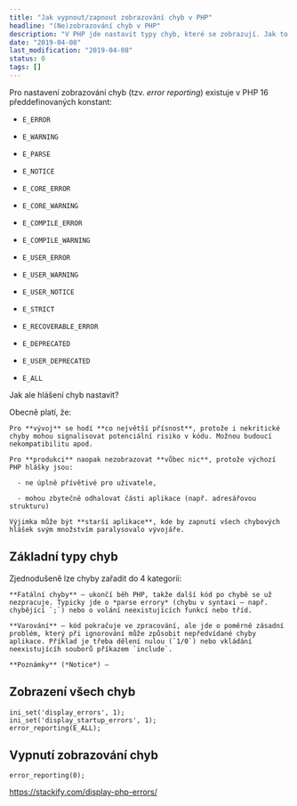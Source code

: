 ```yaml
---
title: "Jak vypnout/zapnout zobrazování chyb v PHP"
headline: "(Ne)zobrazování chyb v PHP"
description: "V PHP jde nastavit typy chyb, které se zobrazují. Jak to udělat správně?"
date: "2019-04-08"
last_modification: "2019-04-08"
status: 0
tags: []
---
```


Pro nastavení zobrazování chyb (tzv. *error reporting*) existuje v PHP 16 předdefinovaných konstant:

  - `E_ERROR`

- `E_WARNING`

- `E_PARSE`

- `E_NOTICE`

- `E_CORE_ERROR`

- `E_CORE_WARNING`

- `E_COMPILE_ERROR`

- `E_COMPILE_WARNING`

- `E_USER_ERROR`

- `E_USER_WARNING`

- `E_USER_NOTICE`

- `E_STRICT`

- `E_RECOVERABLE_ERROR`

- `E_DEPRECATED`

- `E_USER_DEPRECATED`

- `E_ALL`

Jak ale hlášení chyb nastavit?

Obecně platí, že:

    Pro **vývoj** se hodí **co největší přísnost**, protože i nekritické chyby mohou signalisovat potenciální risiko v kódu. Možnou budoucí nekompatibilitu apod.

    Pro **produkci** naopak nezobrazovat **vůbec nic**, protože výchozí PHP hlášky jsou:

      - ne úplně přívětivé pro uživatele,

      - mohou zbytečně odhalovat části aplikace (např. adresářovou strukturu)

    Výjimka může být **starší aplikace**, kde by zapnutí všech chybových hlášek svým množstvím paralysovalo vývojáře.

## Základní typy chyb

Zjednodušeně lze chyby zařadit do 4 kategorií:

    **Fatální chyby** – ukončí běh PHP, takže další kód po chybě se už nezpracuje. Typicky jde o *parse errory* (chybu v syntaxi – např. chybějící `;`) nebo o volání neexistujících funkcí nebo tříd.

    **Varování** – kód pokračuje ve zpracování, ale jde o poměrně zásadní problém, který při ignorování může způsobit nepředvídané chyby aplikace. Příklad je třeba dělení nulou (`1/0`) nebo vkládání neexistujícíh souborů příkazem `include`.

    **Poznámky** (*Notice*) – 

## Zobrazení všech chyb

```
ini_set('display_errors', 1);
ini_set('display_startup_errors', 1);
error_reporting(E_ALL);
```

## Vypnutí zobrazování chyb

```
error_reporting(0);
```

https://stackify.com/display-php-errors/